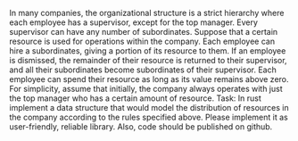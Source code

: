 In many companies, the organizational structure is a strict hierarchy where each employee has a supervisor, except for the top manager. Every supervisor can have any number of subordinates. Suppose that a certain resource is used for operations within the company. Each employee can hire a subordinates, giving a portion of its resource to them. If an employee is dismissed, the remainder of their resource is returned to their supervisor, and all their subordinates become subordinates of their supervisor. Each employee can spend their resource as long as its value remains above zero.
For simplicity, assume that initially, the company always operates with just the top manager who has a certain amount of resource.
Task: In rust implement a data structure that would model the distribution of resources in the company according to the rules specified above. Please implement it as user-friendly, reliable library. Also, code should be published on github.

